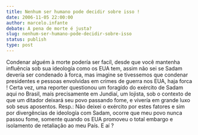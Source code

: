```yaml
---
title: Nenhum ser humano pode decidir sobre isso !
date: 2006-11-05 22:00:00
author: marcelo.infante
debate: A pena de morte é justa?
slug: nenhum-ser-humano-pode-decidir-sobre-isso
status: publish 
type: post
---
```


Condenar alguém à morte podería ser facíl, desde que você mantenha influência sob sua ideología como os EUA tem, assim não sei se Sadam devería ser condenado à forca, mas imagine se tivessemos que condenar presidentes e pessoas envolvidas em crimes de guerra nos EUA, haja forca ! 
Certa vez, uma reporter questionou um foragído do exército de Sadam aqui no Brasil, maís precisamente em Jundiaí, um lojista, sob o contexto de que um ditador deixará seu povo passando fome, e vivería em grande luxo sob seus aposentos. 
Resp.: Não deixei o exército por estes fatores e sim por divergências de ideología com Sadam, ocorre que meu povo nunca passou fome, somente quando os EUA promoveu o total embargo e isolamento de retaliação ao meu País.
E aí ?
